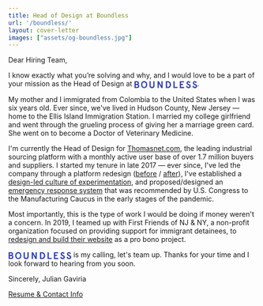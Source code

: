 ```yaml
---
title: Head of Design at Boundless
url: '/boundless/'
layout: cover-letter
images: ["assets/og-boundless.jpg"]
---
```



Dear Hiring Team,

I know exactly what you’re solving and why, and I would love to be a part of your mission as the Head of Design at  <svg version="1.1" id="BoundlessLogo" xmlns="http://www.w3.org/2000/svg" x="0px" y="0px" width="8rem" height="100%" viewBox="0 0 451 54" style="display:inline-block; vertical-align:middle;"><path class="st0" fill="#3243B2" d="M355.8,2.6v8.4h-21.2v10.3h13.5v8.4h-13.5v13.5h21.9v8.4h-30.9V2.6H355.8z M19.9,2.6c1.9,0,3.8,0.2,5.7,0.8 c1.6,0.5,3.1,1.3,4.4,2.4c1.3,1.1,2.2,2.5,2.9,4.1c0.7,1.9,1.1,3.8,1,5.8c0,1.9-0.4,3.7-1.3,5.4c-0.8,1.5-2,2.8-3.6,3.6 c2.2,0.8,4.1,2.4,5.4,4.3c1.4,2.3,2,4.9,1.9,7.6c0,4.8-1.4,8.5-4.3,11c-2.9,2.5-6.8,3.8-11.8,3.8H2V2.6H19.9z M11.1,10.9v10.6h8.3 c1.5,0.1,3-0.3,4.2-1.2c1-0.8,1.5-2.2,1.5-4.2c0-2-0.5-3.4-1.5-4.2c-1.3-0.9-2.9-1.3-4.4-1.2L11.1,10.9z M11.1,29.9v13.1h8.3 c2.8,0,4.9-0.6,6.1-1.7c1.3-1.3,1.9-3.1,1.8-4.9c0.1-1.8-0.5-3.6-1.8-4.9c-1.2-1.1-3.2-1.7-6.1-1.7L11.1,29.9z M71.2,2 c2.9,0,5.7,0.5,8.4,1.5c2.6,1,5,2.6,7,4.6c2.1,2.2,3.8,4.9,4.8,7.8c1.2,3.6,1.8,7.3,1.8,11.1c0.1,3.8-0.5,7.5-1.8,11.1 c-1,2.9-2.7,5.6-4.8,7.8c-2,2-4.4,3.6-7,4.6c-5.4,2-11.3,2-16.7,0c-2.6-1-5-2.6-7-4.6c-2.1-2.2-3.8-4.9-4.8-7.8 c-1.2-3.6-1.8-7.3-1.8-11.1c-0.1-3.8,0.5-7.5,1.8-11.1c1-2.9,2.7-5.6,4.8-7.8c2-2,4.4-3.6,7-4.6C65.5,2.5,68.4,2,71.2,2z M71.2,10.4 c-1.7,0-3.4,0.3-5,1c-1.6,0.7-3.1,1.7-4.2,3c-1.3,1.5-2.3,3.3-2.9,5.2c-0.8,2.4-1.1,4.9-1.1,7.5c-0.1,2.5,0.3,5.1,1.1,7.5 c0.6,1.9,1.6,3.7,2.9,5.2c1.2,1.3,2.6,2.3,4.2,3c3.2,1.3,6.8,1.3,10,0c1.6-0.7,3.1-1.7,4.2-3c1.3-1.5,2.3-3.3,2.9-5.2 c0.8-2.4,1.1-4.9,1.1-7.5c0.1-2.5-0.3-5.1-1.1-7.5c-0.6-1.9-1.6-3.7-2.9-5.2c-1.2-1.3-2.6-2.3-4.2-3C74.6,10.7,72.9,10.4,71.2,10.4z M145.6,32.9c0.1,2.9-0.4,5.8-1.4,8.5c-0.8,2.2-2.1,4.3-3.8,6c-1.6,1.6-3.6,2.8-5.8,3.5c-4.8,1.5-9.9,1.5-14.7,0 c-2.2-0.7-4.1-1.9-5.8-3.5c-1.7-1.7-3-3.7-3.8-6c-1-2.7-1.4-5.6-1.4-8.5V2.6h9.1V33c0,7.1,3,10.6,9.1,10.6c6.1,0,9.1-3.5,9.1-10.6 V2.6h9.1L145.6,32.9z M203.4,2.6v48.9h-9.6l-17.9-32.3v32.3h-9.1V2.6h9.6l17.9,32.3V2.6H203.4z M289.1,2.6v40.5h20.7v8.4H280V2.6 H289.1z M225.7,51.4V2.6h15c2.8,0,5.6,0.5,8.2,1.4c2.7,0.9,5.1,2.4,7.2,4.4c2.2,2.2,3.9,4.7,5,7.6c1.3,3.5,2,7.3,1.9,11 c0.1,3.8-0.5,7.5-1.9,11c-1.1,2.9-2.8,5.5-5,7.6c-2,2-4.5,3.5-7.2,4.4c-2.7,0.9-5.4,1.4-8.2,1.4L225.7,51.4z M252.5,19 c-0.8-1.9-2.1-3.6-3.7-4.9c-1.5-1.2-3.3-2-5.2-2.5c-1.9-0.5-3.8-0.7-5.7-0.7h-3.1v32.1h3.1c1.9,0,3.9-0.2,5.7-0.7 c1.9-0.4,3.6-1.3,5.2-2.5c1.6-1.3,2.9-3,3.7-4.9c1-2.5,1.5-5.3,1.4-8C254,24.3,253.5,21.5,252.5,19z M71.2,2c2.9,0,5.7,0.5,8.4,1.5 c2.6,1,5,2.6,7,4.6c2.1,2.2,3.8,4.9,4.8,7.8c1.2,3.6,1.8,7.3,1.8,11.1c0.1,3.8-0.5,7.5-1.8,11.1c-1,2.9-2.7,5.6-4.8,7.8 c-2,2-4.4,3.6-7,4.6c-5.4,2-11.3,2-16.7,0c-2.6-1-5-2.6-7-4.6c-2.1-2.2-3.8-4.9-4.8-7.8c-1.2-3.6-1.8-7.3-1.8-11.1 c-0.1-3.8,0.5-7.5,1.8-11.1c1-2.9,2.7-5.6,4.8-7.8c2-2,4.4-3.6,7-4.6C65.5,2.5,68.4,2,71.2,2z M71.2,10.4c-1.7,0-3.4,0.3-5,1 c-1.6,0.7-3.1,1.7-4.2,3c-1.3,1.5-2.3,3.3-2.9,5.2c-0.8,2.4-1.1,4.9-1.1,7.5c-0.1,2.5,0.3,5.1,1.1,7.5c0.6,1.9,1.6,3.7,2.9,5.2 c1.2,1.3,2.6,2.3,4.2,3c3.2,1.3,6.8,1.3,10,0c1.6-0.7,3.1-1.7,4.2-3c1.3-1.5,2.3-3.3,2.9-5.2c0.8-2.4,1.1-4.9,1.1-7.5 c0.1-2.5-0.3-5.1-1.1-7.5c-0.6-1.9-1.6-3.7-2.9-5.2c-1.2-1.3-2.6-2.3-4.2-3C74.6,10.7,72.9,10.4,71.2,10.4z M145.6,32.9 c0.1,2.9-0.4,5.8-1.4,8.5c-0.8,2.2-2.1,4.3-3.8,6c-1.6,1.6-3.6,2.8-5.8,3.5c-4.8,1.5-9.9,1.5-14.7,0c-2.2-0.7-4.1-1.9-5.8-3.5 c-1.7-1.7-3-3.7-3.8-6c-1-2.7-1.4-5.6-1.4-8.5V2.6h9.1V33c0,7.1,3,10.6,9.1,10.6c6.1,0,9.1-3.5,9.1-10.6V2.6h9.1L145.6,32.9z M394.2,15.5c-0.7-1.5-1.8-2.9-3.1-3.9c-1.1-0.8-2.5-1.3-3.8-1.2c-1.3,0-2.5,0.4-3.4,1.3c-0.9,0.8-1.4,2-1.4,3.2 c0,1.4,0.6,2.7,1.6,3.6c1.2,1.1,2.5,2,4,2.7c1.6,0.8,3.3,1.6,5.1,2.5c1.8,0.8,3.5,1.8,5.1,3c1.6,1.1,2.9,2.5,4,4.2 c1.1,1.8,1.6,3.9,1.6,6.1c0,2.2-0.4,4.4-1.1,6.4c-0.7,1.8-1.8,3.4-3.2,4.8c-1.5,1.3-3.2,2.4-5.1,3c-2.1,0.7-4.3,1.1-6.5,1 c-2.1,0-4.3-0.3-6.3-1.1c-1.9-0.7-3.6-1.7-5.1-3c-1.5-1.2-2.7-2.7-3.7-4.4c-1-1.6-1.7-3.4-2.1-5.3l7.5-4.6c0.4,1.3,0.9,2.6,1.4,3.8 c0.5,1.2,1.2,2.2,2.1,3.2c0.8,0.9,1.7,1.6,2.8,2.2c1.1,0.6,2.4,0.8,3.6,0.8c1.7,0.1,3.4-0.5,4.7-1.5c1.2-1,1.8-2.6,1.8-4.9 c0-1.3-0.5-2.5-1.5-3.4c-1.2-1-2.5-1.8-3.9-2.5c-1.6-0.8-3.2-1.6-5-2.4c-1.8-0.8-3.5-1.8-5-3c-1.6-1.2-2.9-2.6-3.9-4.3 c-1.1-2-1.6-4.2-1.5-6.5c0-3.5,1.4-6.9,3.9-9.4c1.2-1.2,2.7-2.2,4.3-2.8c1.7-0.7,3.6-1.1,5.4-1c3-0.1,6,0.7,8.7,2.3 c2.5,1.6,4.5,3.9,5.7,6.6L394.2,15.5z M439.5,15.5c-0.7-1.5-1.8-2.9-3.1-3.9c-1.1-0.8-2.5-1.3-3.8-1.2c-1.3,0-2.5,0.4-3.4,1.3 c-0.9,0.8-1.4,2-1.4,3.2c0,1.4,0.6,2.7,1.6,3.6c1.2,1.1,2.5,2,4,2.7c1.6,0.8,3.3,1.6,5.1,2.5c1.8,0.8,3.5,1.8,5.1,3 c1.6,1.1,2.9,2.5,4,4.2c1.1,1.8,1.6,3.9,1.6,6.1c0,2.2-0.4,4.4-1.1,6.4c-0.7,1.8-1.8,3.4-3.2,4.8c-1.5,1.3-3.2,2.4-5.1,3 c-2.1,0.7-4.3,1.1-6.5,1c-2.1,0-4.3-0.3-6.3-1.1c-1.9-0.7-3.6-1.7-5.1-3c-1.5-1.2-2.7-2.7-3.7-4.4c-1-1.6-1.7-3.4-2.1-5.3l7.5-4.6 c0.4,1.3,0.9,2.6,1.4,3.8c0.5,1.2,1.2,2.2,2.1,3.2c0.8,0.9,1.7,1.6,2.8,2.2c1.1,0.6,2.4,0.8,3.6,0.8c1.7,0.1,3.4-0.5,4.7-1.5 c1.2-1,1.8-2.6,1.8-4.9c0-1.3-0.5-2.5-1.5-3.4c-1.2-1-2.5-1.8-3.9-2.5c-1.6-0.8-3.2-1.6-5-2.4c-1.8-0.8-3.5-1.8-5-3 c-1.6-1.2-2.9-2.6-3.9-4.3c-1.1-2-1.6-4.2-1.5-6.5c0-3.5,1.4-6.9,3.9-9.4c1.2-1.2,2.7-2.2,4.3-2.8c1.7-0.7,3.6-1.1,5.4-1 c3-0.1,6,0.7,8.7,2.3c2.5,1.6,4.5,3.9,5.7,6.6L439.5,15.5z"></path></svg>. 

My mother and I immigrated from Colombia to the United States when I was six years old. Ever since, we've lived in Hudson County, New Jersey — home to the Ellis Island Immigration Station. I married my college girlfriend and went through the grueling process of giving her a marriage green card. She went on to become a Doctor of Veterinary Medicine. 


I'm currently the Head of Design for [Thomasnet.com](https://www.thomasnet.com), the leading industrial sourcing platform with a monthly active user base of over 1.7 million buyers and suppliers. I started my tenure in late 2017 — ever since, I've led the company through a platform redesign ([before](https://web.archive.org/web/20170715053710/https://www.thomasnet.com/products/cnc-machining-45330503-1.html) / [after](https://www.thomasnet.com/nsearch.html?cov=NA&heading=45330503)), I've established a [design-led culture of experimentation](https://goodui.org/patterns/contributors/), and proposed/designed an [emergency response system](https://www.fullstory.com/blog/thomas-pivots-mid-crisis-with-fullstory-optimizely/) that was recommended by U.S. Congress to the Manufacturing Caucus in the early stages of the pandemic. 

Most importantly, this is the type of work I would be doing if money weren't a concern. In 2019, I teamed up with First Friends of NJ & NY, a non-profit organization focused on providing support for immigrant detainees, to [redesign and build their website](https://web.archive.org/web/20200403181639/https://firstfriendsnjny.org/) as a pro bono project. 



 <svg version="1.1" id="BoundlessLogo" xmlns="http://www.w3.org/2000/svg" x="0px" y="0px" width="8rem" height="100%" viewBox="0 0 451 54" style="display:inline-block; vertical-align:middle;"><path class="st0" fill="#3243B2" d="M355.8,2.6v8.4h-21.2v10.3h13.5v8.4h-13.5v13.5h21.9v8.4h-30.9V2.6H355.8z M19.9,2.6c1.9,0,3.8,0.2,5.7,0.8 c1.6,0.5,3.1,1.3,4.4,2.4c1.3,1.1,2.2,2.5,2.9,4.1c0.7,1.9,1.1,3.8,1,5.8c0,1.9-0.4,3.7-1.3,5.4c-0.8,1.5-2,2.8-3.6,3.6 c2.2,0.8,4.1,2.4,5.4,4.3c1.4,2.3,2,4.9,1.9,7.6c0,4.8-1.4,8.5-4.3,11c-2.9,2.5-6.8,3.8-11.8,3.8H2V2.6H19.9z M11.1,10.9v10.6h8.3 c1.5,0.1,3-0.3,4.2-1.2c1-0.8,1.5-2.2,1.5-4.2c0-2-0.5-3.4-1.5-4.2c-1.3-0.9-2.9-1.3-4.4-1.2L11.1,10.9z M11.1,29.9v13.1h8.3 c2.8,0,4.9-0.6,6.1-1.7c1.3-1.3,1.9-3.1,1.8-4.9c0.1-1.8-0.5-3.6-1.8-4.9c-1.2-1.1-3.2-1.7-6.1-1.7L11.1,29.9z M71.2,2 c2.9,0,5.7,0.5,8.4,1.5c2.6,1,5,2.6,7,4.6c2.1,2.2,3.8,4.9,4.8,7.8c1.2,3.6,1.8,7.3,1.8,11.1c0.1,3.8-0.5,7.5-1.8,11.1 c-1,2.9-2.7,5.6-4.8,7.8c-2,2-4.4,3.6-7,4.6c-5.4,2-11.3,2-16.7,0c-2.6-1-5-2.6-7-4.6c-2.1-2.2-3.8-4.9-4.8-7.8 c-1.2-3.6-1.8-7.3-1.8-11.1c-0.1-3.8,0.5-7.5,1.8-11.1c1-2.9,2.7-5.6,4.8-7.8c2-2,4.4-3.6,7-4.6C65.5,2.5,68.4,2,71.2,2z M71.2,10.4 c-1.7,0-3.4,0.3-5,1c-1.6,0.7-3.1,1.7-4.2,3c-1.3,1.5-2.3,3.3-2.9,5.2c-0.8,2.4-1.1,4.9-1.1,7.5c-0.1,2.5,0.3,5.1,1.1,7.5 c0.6,1.9,1.6,3.7,2.9,5.2c1.2,1.3,2.6,2.3,4.2,3c3.2,1.3,6.8,1.3,10,0c1.6-0.7,3.1-1.7,4.2-3c1.3-1.5,2.3-3.3,2.9-5.2 c0.8-2.4,1.1-4.9,1.1-7.5c0.1-2.5-0.3-5.1-1.1-7.5c-0.6-1.9-1.6-3.7-2.9-5.2c-1.2-1.3-2.6-2.3-4.2-3C74.6,10.7,72.9,10.4,71.2,10.4z M145.6,32.9c0.1,2.9-0.4,5.8-1.4,8.5c-0.8,2.2-2.1,4.3-3.8,6c-1.6,1.6-3.6,2.8-5.8,3.5c-4.8,1.5-9.9,1.5-14.7,0 c-2.2-0.7-4.1-1.9-5.8-3.5c-1.7-1.7-3-3.7-3.8-6c-1-2.7-1.4-5.6-1.4-8.5V2.6h9.1V33c0,7.1,3,10.6,9.1,10.6c6.1,0,9.1-3.5,9.1-10.6 V2.6h9.1L145.6,32.9z M203.4,2.6v48.9h-9.6l-17.9-32.3v32.3h-9.1V2.6h9.6l17.9,32.3V2.6H203.4z M289.1,2.6v40.5h20.7v8.4H280V2.6 H289.1z M225.7,51.4V2.6h15c2.8,0,5.6,0.5,8.2,1.4c2.7,0.9,5.1,2.4,7.2,4.4c2.2,2.2,3.9,4.7,5,7.6c1.3,3.5,2,7.3,1.9,11 c0.1,3.8-0.5,7.5-1.9,11c-1.1,2.9-2.8,5.5-5,7.6c-2,2-4.5,3.5-7.2,4.4c-2.7,0.9-5.4,1.4-8.2,1.4L225.7,51.4z M252.5,19 c-0.8-1.9-2.1-3.6-3.7-4.9c-1.5-1.2-3.3-2-5.2-2.5c-1.9-0.5-3.8-0.7-5.7-0.7h-3.1v32.1h3.1c1.9,0,3.9-0.2,5.7-0.7 c1.9-0.4,3.6-1.3,5.2-2.5c1.6-1.3,2.9-3,3.7-4.9c1-2.5,1.5-5.3,1.4-8C254,24.3,253.5,21.5,252.5,19z M71.2,2c2.9,0,5.7,0.5,8.4,1.5 c2.6,1,5,2.6,7,4.6c2.1,2.2,3.8,4.9,4.8,7.8c1.2,3.6,1.8,7.3,1.8,11.1c0.1,3.8-0.5,7.5-1.8,11.1c-1,2.9-2.7,5.6-4.8,7.8 c-2,2-4.4,3.6-7,4.6c-5.4,2-11.3,2-16.7,0c-2.6-1-5-2.6-7-4.6c-2.1-2.2-3.8-4.9-4.8-7.8c-1.2-3.6-1.8-7.3-1.8-11.1 c-0.1-3.8,0.5-7.5,1.8-11.1c1-2.9,2.7-5.6,4.8-7.8c2-2,4.4-3.6,7-4.6C65.5,2.5,68.4,2,71.2,2z M71.2,10.4c-1.7,0-3.4,0.3-5,1 c-1.6,0.7-3.1,1.7-4.2,3c-1.3,1.5-2.3,3.3-2.9,5.2c-0.8,2.4-1.1,4.9-1.1,7.5c-0.1,2.5,0.3,5.1,1.1,7.5c0.6,1.9,1.6,3.7,2.9,5.2 c1.2,1.3,2.6,2.3,4.2,3c3.2,1.3,6.8,1.3,10,0c1.6-0.7,3.1-1.7,4.2-3c1.3-1.5,2.3-3.3,2.9-5.2c0.8-2.4,1.1-4.9,1.1-7.5 c0.1-2.5-0.3-5.1-1.1-7.5c-0.6-1.9-1.6-3.7-2.9-5.2c-1.2-1.3-2.6-2.3-4.2-3C74.6,10.7,72.9,10.4,71.2,10.4z M145.6,32.9 c0.1,2.9-0.4,5.8-1.4,8.5c-0.8,2.2-2.1,4.3-3.8,6c-1.6,1.6-3.6,2.8-5.8,3.5c-4.8,1.5-9.9,1.5-14.7,0c-2.2-0.7-4.1-1.9-5.8-3.5 c-1.7-1.7-3-3.7-3.8-6c-1-2.7-1.4-5.6-1.4-8.5V2.6h9.1V33c0,7.1,3,10.6,9.1,10.6c6.1,0,9.1-3.5,9.1-10.6V2.6h9.1L145.6,32.9z M394.2,15.5c-0.7-1.5-1.8-2.9-3.1-3.9c-1.1-0.8-2.5-1.3-3.8-1.2c-1.3,0-2.5,0.4-3.4,1.3c-0.9,0.8-1.4,2-1.4,3.2 c0,1.4,0.6,2.7,1.6,3.6c1.2,1.1,2.5,2,4,2.7c1.6,0.8,3.3,1.6,5.1,2.5c1.8,0.8,3.5,1.8,5.1,3c1.6,1.1,2.9,2.5,4,4.2 c1.1,1.8,1.6,3.9,1.6,6.1c0,2.2-0.4,4.4-1.1,6.4c-0.7,1.8-1.8,3.4-3.2,4.8c-1.5,1.3-3.2,2.4-5.1,3c-2.1,0.7-4.3,1.1-6.5,1 c-2.1,0-4.3-0.3-6.3-1.1c-1.9-0.7-3.6-1.7-5.1-3c-1.5-1.2-2.7-2.7-3.7-4.4c-1-1.6-1.7-3.4-2.1-5.3l7.5-4.6c0.4,1.3,0.9,2.6,1.4,3.8 c0.5,1.2,1.2,2.2,2.1,3.2c0.8,0.9,1.7,1.6,2.8,2.2c1.1,0.6,2.4,0.8,3.6,0.8c1.7,0.1,3.4-0.5,4.7-1.5c1.2-1,1.8-2.6,1.8-4.9 c0-1.3-0.5-2.5-1.5-3.4c-1.2-1-2.5-1.8-3.9-2.5c-1.6-0.8-3.2-1.6-5-2.4c-1.8-0.8-3.5-1.8-5-3c-1.6-1.2-2.9-2.6-3.9-4.3 c-1.1-2-1.6-4.2-1.5-6.5c0-3.5,1.4-6.9,3.9-9.4c1.2-1.2,2.7-2.2,4.3-2.8c1.7-0.7,3.6-1.1,5.4-1c3-0.1,6,0.7,8.7,2.3 c2.5,1.6,4.5,3.9,5.7,6.6L394.2,15.5z M439.5,15.5c-0.7-1.5-1.8-2.9-3.1-3.9c-1.1-0.8-2.5-1.3-3.8-1.2c-1.3,0-2.5,0.4-3.4,1.3 c-0.9,0.8-1.4,2-1.4,3.2c0,1.4,0.6,2.7,1.6,3.6c1.2,1.1,2.5,2,4,2.7c1.6,0.8,3.3,1.6,5.1,2.5c1.8,0.8,3.5,1.8,5.1,3 c1.6,1.1,2.9,2.5,4,4.2c1.1,1.8,1.6,3.9,1.6,6.1c0,2.2-0.4,4.4-1.1,6.4c-0.7,1.8-1.8,3.4-3.2,4.8c-1.5,1.3-3.2,2.4-5.1,3 c-2.1,0.7-4.3,1.1-6.5,1c-2.1,0-4.3-0.3-6.3-1.1c-1.9-0.7-3.6-1.7-5.1-3c-1.5-1.2-2.7-2.7-3.7-4.4c-1-1.6-1.7-3.4-2.1-5.3l7.5-4.6 c0.4,1.3,0.9,2.6,1.4,3.8c0.5,1.2,1.2,2.2,2.1,3.2c0.8,0.9,1.7,1.6,2.8,2.2c1.1,0.6,2.4,0.8,3.6,0.8c1.7,0.1,3.4-0.5,4.7-1.5 c1.2-1,1.8-2.6,1.8-4.9c0-1.3-0.5-2.5-1.5-3.4c-1.2-1-2.5-1.8-3.9-2.5c-1.6-0.8-3.2-1.6-5-2.4c-1.8-0.8-3.5-1.8-5-3 c-1.6-1.2-2.9-2.6-3.9-4.3c-1.1-2-1.6-4.2-1.5-6.5c0-3.5,1.4-6.9,3.9-9.4c1.2-1.2,2.7-2.2,4.3-2.8c1.7-0.7,3.6-1.1,5.4-1 c3-0.1,6,0.7,8.7,2.3c2.5,1.6,4.5,3.9,5.7,6.6L439.5,15.5z"></path></svg> is my calling, let's team up. Thanks for your time and I look forward to hearing from you soon.

Sincerely,
Julian Gaviria

[Resume & Contact Info](https://julian.is/resume/)


